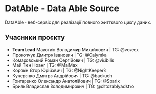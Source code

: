 # DatAble - Data Able Source

DataAble - веб-сервіс для реалізації повного життєвого циклу даних.

## Учасники проєкту
- **Team Lead** Макоткін Володимир Михайлович | TG: @voveex
- Прокопчук Дмитро Іванович | TG: @Calymka
- Комаровський Роман Сергійович | TG: @visibiIis
- Май Тієн Ноанг | TG: @MaiMax
- Корякін Єгор Юрійович | TG: @NightKeeper8
- Кучеренко Дмитро Андрійович | TG: @backuch
- Гонтаренко Олександр Анатолійович | TG: @Sparix
- Бриль Владислав Володимирович | TG: @chtozablyadstvo

